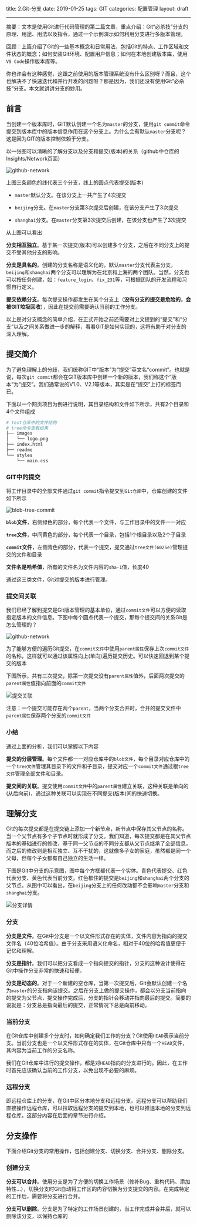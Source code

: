 title: 2.Git-分支
date: 2019-01-25
tags: GIT
categories: 配置管理
layout: draft

------

摘要：文本是使用Git进行代码管理的第二篇文章，重点介绍：Git“必杀技”分支的原理、用途、用法以及指令，通过一个示例演示如何利用分支进行多版本管理。

<!-- more -->

回顾：上篇介绍了Git的一些基本概念和日常用法，包括Git的特点、工作区域和文件状态的概念；如何安装Git环境、配置用户信息；如何在本地创建版本库，使用`VS Code`操作版本库等。

你也许会有这种感觉，这跟之前使用的版本管理系统没有什么区别呀？而且，这个也解决不了快速迭代和并行开发的问题呀？那是因为，我们还没有使用Git“必杀技”分支。本文就讲讲分支的妙用。

## 前言

当创建一个版本库时，GIT默认创建一个名为`master`的分支，使用`git commit`命令提交到版本库中的版本信息作用在这个分支上。为什么会有默认`master`分支呢？这是因为GIT的版本控制依赖于分支。

以一张图可以清晰的了解分支以及分支和提交(版本)的关系（github中仓库的Insights/Network页面）

![github-network](./assets/github-network.png)

上图三条颜色的线代表三个分支，线上的圆点代表提交(版本)

- `master`默认分支。在该分支上一共产生了4次提交

- `beijing`分支。在`master`分支第3次提交后创建，在该分支产生了3次提交

- `shanghai`分支。在`master`分支第3次提交后创建，在该分支也产生了3次提交

从上图可以看出

**分支相互独立**。基于某一次提交(版本)可以创建多个分支，之后在不同分支上的提交不受其他分支的影响。

**分支是具名的**。创建的分支名称是语义化的，默认`master`分支代表主分支，`beijing`和`shanghai`两个分支可以理解为在北京和上海的两个团队。当然，分支也可以按任务创建，如：`feature_login`、`fix_231`等，可根据团队的开发流程和习惯自行定义。

**提交依赖分支**。每次提交操作都发生在某个分支上（**没有分支的提交是危险的，会被GIT垃圾回收**），因此在提交前需要确认当前的工作分支。

以上是对分支概念的简单介绍，在正式开始之前还需要对上文提到的“提交”和“分支”以及之间关系做进一步的解释，看看GIT是如何实现的，这将有助于对分支的深入理解。

## 提交简介

为了避免理解上的分歧，我们统称GIT中“版本”为“提交”英文名“commit”。也就是说，每次`git commit`都会在GIT版本库中创建一个新的版本，我们称这个“版本”为“提交”。我们通常说的V1.0、V2.1等版本，其实是在“提交”上打的标签而已。

下面以一个网页项目为例进行说明，其目录结构和文件如下所示，共有2个目录和4个文件组成

```bash
# test仓库中的文件结构
# tree命令查看结果
├── images
│   └── logo.png
├── index.html
├── readme
└── styles
    └── main.css
```

### GIT中的提交

将工作目录中的全部文件通过`git commit`指令提交到`Git仓库`中，仓库创建的文件如下所示

![blob-tree-commit](./assets/blob-tree-commit.png)

**`blob`文件**，右侧绿色的部分，每个代表一个文件，与工作目录中的文件一一对应

**`tree`文件**，中间黄色的部分，每个代表一个目录，包括1个根目录以及2个子目录

**`commit`文件**，左侧青色的部分，代表一个提交，提交通过`tree文件(6025e)`管理提交的文件和目录

**文件名是哈希值**，所有的文件名为文件内容的`sha-1`值，长度40

通过这三类文件，Git对提交的版本进行管理。

### 提交间关联

我们已经了解到提交是Git版本管理的基本单位，通过`commit文件`可以方便的读取指定版本的文件信息。下图中每个圆点代表一个提交，那每个提交间的关系Git是怎么管理的？

![github-network](./assets/github-network.png)

为了能够方便的遍历Git提交，在`commit文件`中使用`parent属性`保存上次`commit文件`的名称，这样就可以通过该属性向上(单向)遍历提交历史。可以快速回退到某个提交的版本

下图所示，共有三次提交，除第一次提交没有`parent属性`值外，后面两次提交的`parent属性`值指向前面的`commit文件`

![提交关联](./assets/commits-and-parents.png)

注意：一个提交可能存在两个`parent`，当两个分支合并时，合并的提交文件中`parent属性`保存两个分支的`commit文件`

### 小结

通过上面的分析，我们可以掌握以下内容

**提交的分层管理**。每个文件都一一对应仓库中的`blob文件`，每个目录对应仓库中的一个`tree文件`管理其目录下的文件和子目录，提交对应一个`commit文件`通过根`tree文件`管理全部文件和目录。

**提交间的关联**。提交使用`commit文件`中的`parent属性`建立关联，这种关联是单向的(从后向前)，通过这种关联可以实现在不同提交(版本)间的快速切换。

## 理解分支

Git的每次提交都是在提交链上添加一个新节点，新节点中保存其父节点的名称。当一个父节点有多个子节点时就形成了分支。我们知道，每次提交都是在其父节点版本的基础进行的修改，基于同一父节点的不同分支都从父节点继承了全部信息，而之后的修改则是相互独立、互不干扰的，这就像多子女的家庭，虽然都是同一个父母，但每个子女都有自己独立的生活一样。

下图是Git中分支的示意图，图中每个方框都代表一个实体。青色代表提交、红色代表分支、黄色代表当前分支。红色框住的提交是`beijing`和`shanghai`两个分支的父节点。从图中可以看出，在`beijing`分支上的任何改动都不会影响`master`分支和`shanghai`分支。

![分支详情](./assets/branchs-detail.png)

### 分支

**分支是文件**。在Git中分支是一个以文件形式存在的实体，文件内容为指向的提交文件名（40位哈希值）。由于分支采用语义化命名，相对于40位的哈希值更便于记忆和理解。

**分支是指针**。我们可以把分支看成一个指向提交的指针，分支的这种设计使得在Git中操作分支非常的快速和轻便。

**分支是动态的**。对于一个新建的空仓库，当第一次提交后，Git会默认创建一个名为`master`的分支指向该提交。之后在分支上做的提交操作，都会以分支当前指向的提交为父节点，提交操作完成后，分支的指针会移动并指向最后的提交。简要的说就是：分支总是指向最后的提交，正常情况下总是向前移动。

### 当前分支

在Git仓库中创建多个分支时，如何确定我们工作的分支？Git使用`HEAD`表示当前分支。当前分支也是一个以文件形式存在的实体，在Git仓库中只有一个`HEAD`文件，其内容为当前工作的分支名称。

我们在Git仓库中进行的提交操作，都是对`HEAD`指向的分支进行的。因此，在工作时首先应该确认当前的工作分支，以免出现不必要的麻烦。

### 远程分支

即远程仓库上的分支，在Git中区分本地分支和远程分支。远程分支可以帮助我们直接操作远程仓库，可以拉取远程分支的提交到本地，也可以推送本地的分支到远程仓库。这部分内容在后面的章节进行介绍。

## 分支操作

下面介绍Git分支的常用操作，包括创建分支、切换分支、合并分支、删除分支。

### 创建分支

**分支可以合并**。使用分支是为了方便的切换工作场景（修补Bug、重构代码、添加特性…），切换分支时Git自动将工作区的内容切换为分支提交的内容。在完成特定的工作后，需要将分支进行合并。

**分支可以删除**。分支是为了特定的工作场景创建的，当工作完成并合并后，就可以删除该分支，以保持仓库的